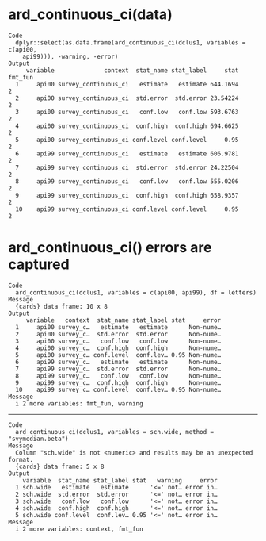 # ard_continuous_ci(data)

    Code
      dplyr::select(as.data.frame(ard_continuous_ci(dclus1, variables = c(api00,
        api99))), -warning, -error)
    Output
         variable              context  stat_name stat_label     stat fmt_fun
      1     api00 survey_continuous_ci   estimate   estimate 644.1694       2
      2     api00 survey_continuous_ci  std.error  std.error 23.54224       2
      3     api00 survey_continuous_ci   conf.low   conf.low 593.6763       2
      4     api00 survey_continuous_ci  conf.high  conf.high 694.6625       2
      5     api00 survey_continuous_ci conf.level conf.level     0.95       2
      6     api99 survey_continuous_ci   estimate   estimate 606.9781       2
      7     api99 survey_continuous_ci  std.error  std.error 24.22504       2
      8     api99 survey_continuous_ci   conf.low   conf.low 555.0206       2
      9     api99 survey_continuous_ci  conf.high  conf.high 658.9357       2
      10    api99 survey_continuous_ci conf.level conf.level     0.95       2

# ard_continuous_ci() errors are captured

    Code
      ard_continuous_ci(dclus1, variables = c(api00, api99), df = letters)
    Message
      {cards} data frame: 10 x 8
    Output
         variable   context  stat_name stat_label stat     error
      1     api00 survey_c…   estimate   estimate      Non-nume…
      2     api00 survey_c…  std.error  std.error      Non-nume…
      3     api00 survey_c…   conf.low   conf.low      Non-nume…
      4     api00 survey_c…  conf.high  conf.high      Non-nume…
      5     api00 survey_c… conf.level  conf.lev… 0.95 Non-nume…
      6     api99 survey_c…   estimate   estimate      Non-nume…
      7     api99 survey_c…  std.error  std.error      Non-nume…
      8     api99 survey_c…   conf.low   conf.low      Non-nume…
      9     api99 survey_c…  conf.high  conf.high      Non-nume…
      10    api99 survey_c… conf.level  conf.lev… 0.95 Non-nume…
    Message
      i 2 more variables: fmt_fun, warning

---

    Code
      ard_continuous_ci(dclus1, variables = sch.wide, method = "svymedian.beta")
    Message
      Column "sch.wide" is not <numeric> and results may be an unexpected format.
      {cards} data frame: 5 x 8
    Output
        variable  stat_name stat_label stat   warning     error
      1 sch.wide   estimate   estimate      '<=' not… error in…
      2 sch.wide  std.error  std.error      '<=' not… error in…
      3 sch.wide   conf.low   conf.low      '<=' not… error in…
      4 sch.wide  conf.high  conf.high      '<=' not… error in…
      5 sch.wide conf.level  conf.lev… 0.95 '<=' not… error in…
    Message
      i 2 more variables: context, fmt_fun

